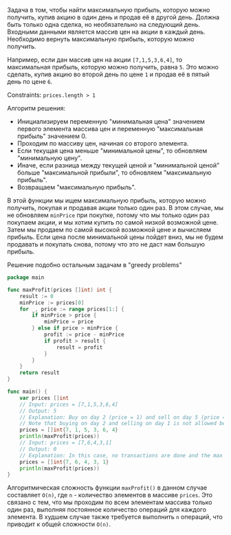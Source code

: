 Задача в том, чтобы найти максимальную прибыль, которую можно получить, купив акцию в один день и продав её в другой день. Должна быть только одна сделка, но необязательно на следующий день. Входными данными является массив цен на акции в каждый день. Необходимо вернуть максимальную прибыль, которую можно получить.

Например, если дан массив цен на акции `[7,1,5,3,6,4]`, то максимальная прибыль, которую можно получить, равна `5`. Это можно сделать, купив акцию во второй день по цене `1` и продав её в пятый день по цене `6`.

Constraints: `prices.length > 1`

Алгоритм решения:

- Инициализируем переменную "минимальная цена" значением первого элемента массива цен и переменную "максимальная прибыль" значением 0.
- Проходим по массиву цен, начиная со второго элемента.
- Если текущая цена меньше "минимальной цены", то обновляем "минимальную цену".
- Иначе, если разница между текущей ценой и "минимальной ценой" больше "максимальной прибыли", то обновляем "максимальную прибыль".
- Возвращаем "максимальную прибыль".

В этой функции мы ищем максимальную прибыль, которую можно получить, покупая и продавая акции только один раз. В этом случае, мы не обновляем `minPrice` при покупке, потому что мы только один раз покупаем акции, и мы хотим купить по самой низкой возможной цене. Затем мы продаем по самой высокой возможной цене и вычисляем прибыль. Если цена после минимальной цены пойдет вниз, мы не будем продавать и покупать снова, потому что это не даст нам большую прибыль.

Решение подобно остальным задачам в "greedy problems"

```go
package main

func maxProfit(prices []int) int {
	result := 0
	minPrice := prices[0]
	for _, price := range prices[1:] {
		if minPrice > price {
			minPrice = price
		} else if price > minPrice {
			profit := price - minPrice
			if profit > result {
				result = profit
			}
		}
	}
	return result
}

func main() {
	var prices []int
	// Input: prices = [7,1,5,3,6,4]
	// Output: 5
	// Explanation: Buy on day 2 (price = 1) and sell on day 5 (price = 6), profit = 6-1 = 5.
	// Note that buying on day 2 and selling on day 1 is not allowed because you must buy before you sell.
	prices = []int{7, 1, 5, 3, 6, 4}
	println(maxProfit(prices))
	// Input: prices = [7,6,4,3,1]
	// Output: 0
	// Explanation: In this case, no transactions are done and the max profit = 0.
	prices = []int{7, 6, 4, 3, 1}
	println(maxProfit(prices))
}
```

Алгоритмическая сложность функции `maxProfit()` в данном случае составляет `O(n)`, где `n` - количество элементов в массиве `prices`. Это связано с тем, что мы проходим по всем элементам массива только один раз, выполняя постоянное количество операций для каждого элемента. В худшем случае также требуется выполнить `n` операций, что приводит к общей сложности `O(n)`.
